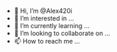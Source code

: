 - 👋 Hi, I’m @Alex420i
- 👀 I’m interested in ...
- 🌱 I’m currently learning ...
- 💞️ I’m looking to collaborate on ...
- 📫 How to reach me ...

<!---
Alex420i/Alex420i is a ✨ special ✨ repository because its `README.md` (this file) appears on your GitHub profile.
You can click the Preview link to take a look at your changes.
--->
